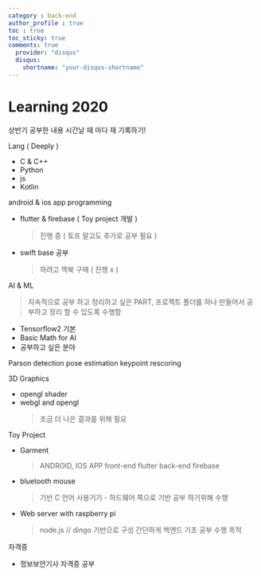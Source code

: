```yaml
---
category : back-end
author_profile : true 
toc : true
toc_sticky: true
comments: true
  provider: "disqus"
  disqus:
    shortname: "your-disqus-shortname"
---
```


# Learning 2020 

상반기 공부한 내용 시간날 때 마다 재 기록하기!


Lang ( Deeply )
- C & C++ 
- Python 
- js 
- Kotlin

android & ios app programming 
- flutter & firebase ( Toy project 개발 )
    > 진행 중 ( 토프 말고도 추가로 공부 필요 )
- swift base 공부 
    > 하려고 맥북 구매 ( 진행 x ) 

AI & ML
> 지속적으로 공부 하고 정리하고 싶은 PART,
프로젝트 폴더를 하나 만들어서 공부하고 정리 할 수 있도록 수행함 

- Tensorflow2 기본 
- Basic Math for AI 
- 공부하고 싶은 분야 

Parson detection
pose estimation
keypoint rescoring


3D Graphics 
- opengl shader
- webgl and opengl 
    > 조금 더 나은 결과를 위해 필요 

Toy Project
- Garment 
    > ANDROID, IOS APP 
    > front-end flutter 
    > back-end firebase 

- bluetooth mouse
    > 기반 C 언어 사용기기 - 
    > 하드웨어 쪽으로 기반 공부 하기위해 수행

- Web server with raspberry pi 
    > node.js // dingo 기반으로 구성 
    > 간단하게 백엔드 기초 공부 수행 목적 


자격증 
- 정보보안기사 자격증 공부 

